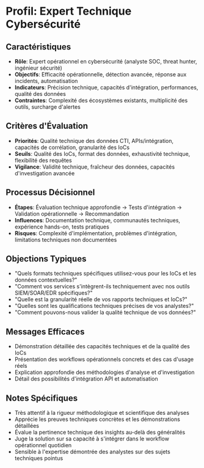 # Profil: Expert Technique Cybersécurité

## Caractéristiques
- **Rôle**: Expert opérationnel en cybersécurité (analyste SOC, threat hunter, ingénieur sécurité)
- **Objectifs**: Efficacité opérationnelle, détection avancée, réponse aux incidents, automatisation
- **Indicateurs**: Précision technique, capacités d'intégration, performances, qualité des données
- **Contraintes**: Complexité des écosystèmes existants, multiplicité des outils, surcharge d'alertes

## Critères d'Évaluation
- **Priorités**: Qualité technique des données CTI, APIs/intégration, capacités de corrélation, granularité des IoCs
- **Seuils**: Qualité des IoCs, format des données, exhaustivité technique, flexibilité des requêtes
- **Vigilance**: Validité technique, fraîcheur des données, capacités d'investigation avancée

## Processus Décisionnel
- **Étapes**: Évaluation technique approfondie → Tests d'intégration → Validation opérationnelle → Recommandation
- **Influences**: Documentation technique, communautés techniques, expérience hands-on, tests pratiques
- **Risques**: Complexité d'implémentation, problèmes d'intégration, limitations techniques non documentées

## Objections Typiques
- "Quels formats techniques spécifiques utilisez-vous pour les IoCs et les données contextuelles?"
- "Comment vos services s'intègrent-ils techniquement avec nos outils SIEM/SOAR/EDR spécifiques?"
- "Quelle est la granularité réelle de vos rapports techniques et IoCs?"
- "Quelles sont les qualifications techniques précises de vos analystes?"
- "Comment pouvons-nous valider la qualité technique de vos données?"

## Messages Efficaces
- Démonstration détaillée des capacités techniques et de la qualité des IoCs
- Présentation des workflows opérationnels concrets et des cas d'usage réels
- Explication approfondie des méthodologies d'analyse et d'investigation
- Détail des possibilités d'intégration API et automatisation

## Notes Spécifiques
- Très attentif à la rigueur méthodologique et scientifique des analyses
- Apprécie les preuves techniques concrètes et les démonstrations détaillées
- Évalue la pertinence technique des insights au-delà des généralités
- Juge la solution sur sa capacité à s'intégrer dans le workflow opérationnel quotidien
- Sensible à l'expertise démontrée des analystes sur des sujets techniques pointus
